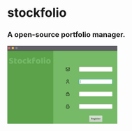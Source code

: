 # stockfolio
<h3>A open-source portfolio manager.</h3>

<picture>
  <img src="assets/demoImage0.png" alt="logo" width="50%">
</picture>
